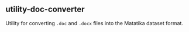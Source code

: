 ## utility-doc-converter

Utility for converting `.doc` and `.docx` files into the Matatika dataset format.
